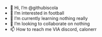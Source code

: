 - 👋 Hi, I’m @githubiscola
- 👀 I’m interested in football
- 🌱 I’m currently learning nothing really
- 💞️ I’m looking to collaborate on nothing
- 📫 How to reach me VIA discord, calonerr

<!---
githubiscola/githubiscola is a ✨ special ✨ repository because its `README.md` (this file) appears on your GitHub profile.
You can click the Preview link to take a look at your changes.
--->
